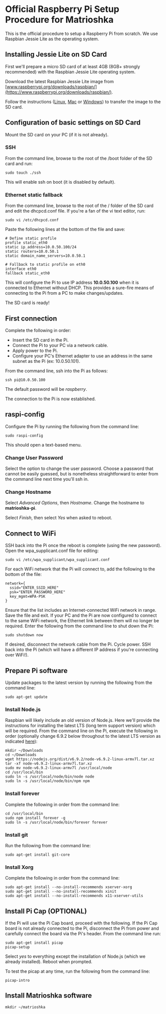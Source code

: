 Official Raspberry Pi Setup Procedure for Matrioshka
====================================================

This is the official procedure to setup a Raspberry Pi from scratch.  We use Raspbian Jessie Lite as the operating system.


Installing Jessie Lite on SD Card
---------------------------------

First we'll prepare a micro SD card of at least 4GB (8GB+ strongly recommended) with the Raspbian Jessie Lite operating system.
 
Download the latest Raspbian Jessie Lite image from [www.raspberrypi.org/downloads/raspbian/](https://www.raspberrypi.org/downloads/raspbian/).

Follow the instructions ([Linux](https://www.raspberrypi.org/documentation/installation/installing-images/linux.md), [Mac](https://www.raspberrypi.org/documentation/installation/installing-images/mac.md) or [Windows](https://www.raspberrypi.org/documentation/installation/installing-images/windows.md)) to transfer the image to the SD card.


Configuration of basic settings on SD Card
------------------------------------------

Mount the SD card on your PC (if it is not already).

### SSH

From the command line, browse to the root of the /boot folder of the SD card and run:

    sudo touch ./ssh

This will enable ssh on boot (it is disabled by default).


### Ethernet static fallback

From the command line, browse to the root of the / folder of the SD card and edit the dhcpcd.conf file.  If you're a fan of the vi text editor, run:

    sudo vi /etc/dhcpcd.conf

Paste the following lines at the bottom of the file and save:

    # Define static profile
    profile static_eth0
    static ip_address=10.0.50.100/24
    static routers=10.0.50.1
    static domain_name_servers=10.0.50.1

    # Fallback to static profile on eth0
    interface eth0
    fallback static_eth0

This will configure the Pi to use IP address __10.0.50.100__ when it is connected to Ethernet without DHCP.  This provides a sure-fire means of connecting to the Pi from a PC to make changes/updates.

The SD card is ready!


First connection
----------------

Complete the following in order:
- Insert the SD card in the Pi.
- Connect the Pi to your PC via a network cable.
- Apply power to the Pi.
- Configure your PC's Ethernet adapter to use an address in the same subnet as the Pi (ex: 10.0.50.101).

From the command line, ssh into the Pi as follows:

    ssh pi@10.0.50.100

The default password will be _raspberry_.

The connection to the Pi is now established.


raspi-config
------------

Configure the Pi by running the following from the command line:

    sudo raspi-config

This should open a text-based menu.

### Change User Password

Select the option to change the user password.  Choose a password that cannot be easily guessed, but is nonetheless straightforward to enter from the command line next time you'll ssh in.

### Change Hostname

Select _Advanced Options_, then _Hostname_.  Change the hostname to __matrioshka-pi__.

Select _Finish_, then select _Yes_ when asked to reboot.


Connect to WiFi
---------------

SSH back into the Pi once the reboot is complete (using the new password).  Open the wpa_supplicant.conf file for editing:

    sudo vi /etc/wpa_supplicant/wpa_supplicant.conf 

For each WiFi network that the Pi will connect to, add the following to the bottom of the file:

    network={
      ssid="ENTER_SSID_HERE"
      psk="ENTER_PASSWORD_HERE"
      key_mgmt=WPA-PSK
    }

Ensure that the list includes an Internet-connected WiFi network in range.  Save the file and exit.  If your PC and the Pi are now configured to connect to the same WiFi network, the Ethernet link between them will no longer be required.  Enter the following from the command line to shut down the Pi:

    sudo shutdown now

If desired, disconnect the network cable from the Pi.  Cycle power.  SSH back into the Pi (which will have a different IP address if you're connecting over WiFi!).


Prepare Pi software
-------------------

Update packages to the latest version by running the following from the command line:

    sudo apt-get update

### Install Node.js

Raspbian will likely include an old version of Node.js. Here we'll provide the instructions for installing the latest LTS (long term support version) which will be required. From the command line on the Pi, execute the following in order (optionally change 6.9.2 below throughout to the latest LTS version as indicated [here](https://nodejs.org/)):

    mkdir ~/Downloads
    cd ~/Downloads
    wget https://nodejs.org/dist/v6.9.2/node-v6.9.2-linux-armv7l.tar.xz
    tar -xf node-v6.9.2-linux-armv7l.tar.xz
    sudo mv node-v6.9.2-linux-armv7l /usr/local/node
    cd /usr/local/bin
    sudo ln -s /usr/local/node/bin/node node
    sudo ln -s /usr/local/node/bin/npm npm

### Install forever

Complete the following in order from the command line:

    cd /usr/local/bin
    sudo npm install forever -g
    sudo ln -s /usr/local/node/bin/forever forever

### Install git

Run the following from the command line:

    sudo apt-get install git-core

### Install Xorg

Complete the following in order from the command line:

    sudo apt-get install --no-install-recommends xserver-xorg
    sudo apt-get install --no-install-recommends xinit
    sudo apt-get install --no-install-recommends x11-xserver-utils


Install Pi Cap (OPTIONAL)
-------------------------

If the Pi will use the Pi Cap board, proceed with the following.  If the Pi Cap board is not already connected to the Pi, disconnect the Pi from power and carefully connect the board via the Pi's header.  From the command line run:

    sudo apt-get install picap
    picap-setup

Select _yes_ to everything except the installation of Node.js (which we already installed).  Reboot when prompted.

To test the picap at any time, run the following from the command line:

    picap-intro


Install Matrioshka software
---------------------------

    mkdir ~/matrioshka











